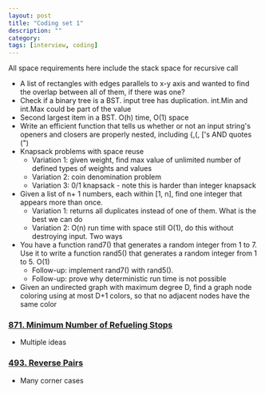 ```yaml
---
layout: post
title: "Coding set 1" 
description: ""
category: 
tags: [interview, coding]
---
```


All space requirements here include the stack space for recursive call

* A list of rectangles with edges parallels to x-y axis and wanted to find the overlap between all of them, if there was one? 
* Check if a binary tree is a BST. input tree has duplication. int.Min and int.Max could be part of the value
* Second largest item in a BST. O(h) time, O(1) space
* Write an efficient function that tells us whether or not an input string's openers and closers are properly nested, including {,(, ['s AND quotes (")
* Knapsack problems with space reuse
  * Variation 1: given weight, find max value of unlimited number of defined types of weights and values
  * Variation 2: coin denomination problem
  * Variation 3: 0/1 knapsack - note this is harder than integer knapsack
* Given a list of n+ 1 numbers, each within [1, n], find one integer that appears more than once.
  * Variation 1: returns all duplicates instead of one of them. What is the best we can do
  * Variation 2: O(n) run time with space still O(1), do this without destroying input. Two ways
* You have a function rand7() that generates a random integer from 1 to 7. Use it to write a function rand5() that generates a random integer from 1 to 5. O(1) 
  * Follow-up: implement rand7() with rand5(). 
  * Follow-up: prove why deterministic run time is not possible
* Given an undirected graph with maximum degree D, find a graph node coloring using at most D+1 colors, so that no adjacent nodes have the same color

### [871. Minimum Number of Refueling Stops](https://leetcode.com/problems/minimum-number-of-refueling-stops/submissions/)
* Multiple ideas

### [493. Reverse Pairs](https://leetcode.com/submissions/detail/341479345/)
* Many corner cases
